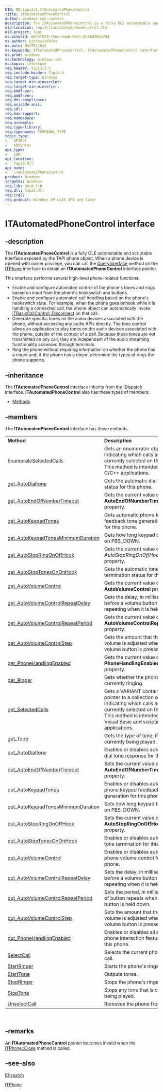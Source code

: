 ```yaml
---
UID: NN:tapi3if.ITAutomatedPhoneControl
title: ITAutomatedPhoneControl
author: windows-sdk-content
description: The ITAutomatedPhoneControl is a fully OLE automatable and scriptable interface exposed by the TAPI phone object.
old-location: tapi3\itautomatedphonecontrol.htm
old-project: Tapi
ms.assetid: 60d4f079-75ee-4aeb-9e7c-0b16d90da754
ms.author: windowssdkdev
ms.date: 05/25/2018
ms.keywords: ITAutomatedPhoneControl, ITAutomatedPhoneControl interface [TAPI 2.2], ITAutomatedPhoneControl interface [TAPI 2.2],described, _tapi3_itautomatedphonecontrol, tapi3.itautomatedphonecontrol, tapi3if/ITAutomatedPhoneControl
ms.prod: windows
ms.technology: windows-sdk
ms.topic: interface
req.header: tapi3if.h
req.include-header: Tapi3.h
req.target-type: Windows
req.target-min-winverclnt: 
req.target-min-winversvr: 
req.kmdf-ver: 
req.umdf-ver: 
req.ddi-compliance: 
req.unicode-ansi: 
req.idl: 
req.max-support: 
req.namespace: 
req.assembly: 
req.type-library: 
req.typenames: TERMINAL_TYPE
topic_type:
-	APIRef
-	kbSyntax
api_type:
-	COM
api_location:
-	Tapi3.dll
api_name:
-	ITAutomatedPhoneControl
product: Windows
targetos: Windows
req.lib: Uuid.lib
req.dll: Tapi3.dll
req.irql: 
req.product: Windows XP with SP1 and later
---
```


# ITAutomatedPhoneControl interface


## -description


The 
<b>ITAutomatedPhoneControl</b> is a fully OLE automatable and scriptable interface exposed by the TAPI phone object. When a phone device is opened with owner privilege, you can call the 
<a href="_com_iunknown_queryinterface">QueryInterface</a> method on the 
<a href="https://msdn.microsoft.com/94dff33c-67a1-4df8-9ef5-2b6524438f6f">ITPhone</a> interface to obtain an 
<b>ITAutomatedPhoneControl</b> interface pointer.

This interface performs several high-level phone-related functions:
<ul>
<li>Enable and configure automated control of the phone's tones and rings based on input from the phone's hookswitch and buttons.</li>
<li>Enable and configure automated call handling based on the phone's hookswitch state. For example, when the phone goes onhook while it is handling a connected call, the phone object can automatically invoke 
<a href="https://msdn.microsoft.com/b7d556fd-d3f5-4b93-96a9-cc5c58fb8a95">ITBasicCallControl::Disconnect</a> on that call.</li>
<li>Generate specific tones on the audio devices associated with the phone, without accessing any audio APIs directly. The tone control allows an application to play tones on the audio devices associated with the phone, outside of the context of a call. Because these tones are not transmitted on any call, they are independent of the audio streaming functionality accessed through terminals.</li>
<li>Ring the phone without requiring information on whether the phone has a ringer and, if the phone has a ringer, determine the types of rings the phone supports.</li>
</ul>

## -inheritance

The <b xmlns:loc="http://microsoft.com/wdcml/l10n">ITAutomatedPhoneControl</b> interface inherits from the <a href="ebbff4bc-36b2-4861-9efa-ffa45e013eb5">IDispatch</a> interface. <b>ITAutomatedPhoneControl</b> also has these types of members:
<ul>
<li><a href="https://docs.microsoft.com/">Methods</a></li>
</ul>

## -members

The <b>ITAutomatedPhoneControl</b> interface has these methods.
<table class="members" id="memberListMethods">
<tr>
<th align="left" width="37%">Method</th>
<th align="left" width="63%">Description</th>
</tr>
<tr data="declared;">
<td align="left" width="37%">
<a href="https://msdn.microsoft.com/534d453c-f47c-48e1-af59-bfa452e2d8d8">EnumerateSelectedCalls</a>
</td>
<td align="left" width="63%">
Gets an enumerator object indicating which calls are currently selected on this phone. This method is intended for C/C++ applications.

</td>
</tr>
<tr data="declared;">
<td align="left" width="37%">
<a href="https://msdn.microsoft.com/977be70d-bb2d-490a-afd1-8e7f496b10ae">get_AutoDialtone</a>
</td>
<td align="left" width="63%">
Gets the automatic dial tone status for this phone.

</td>
</tr>
<tr data="declared;">
<td align="left" width="37%">
<a href="https://msdn.microsoft.com/c5bc3176-7237-4c20-808a-b2d028ae4344">get_AutoEndOfNumberTimeout</a>
</td>
<td align="left" width="63%">
Gets the current value of the <b>AutoEndOfNumberTimeout</b> property.

</td>
</tr>
<tr data="declared;">
<td align="left" width="37%">
<a href="https://msdn.microsoft.com/fd6c2b1c-53c5-40f9-bb5e-51c48d5bc944">get_AutoKeypadTones</a>
</td>
<td align="left" width="63%">
Gets automatic phone keypad feedback tone generation status for this phone.

</td>
</tr>
<tr data="declared;">
<td align="left" width="37%">
<a href="https://msdn.microsoft.com/9f1ae3f0-ae6a-408a-ac53-e4181ecf2c4b">get_AutoKeypadTonesMinimumDuration</a>
</td>
<td align="left" width="63%">
Gets how long keypad tones play on PBS_DOWN.

</td>
</tr>
<tr data="declared;">
<td align="left" width="37%">
<a href="https://msdn.microsoft.com/357266e7-b103-43c1-a6af-b00347c90f51">get_AutoStopRingOnOffHook</a>
</td>
<td align="left" width="63%">
Gets the current value of the <i>AutoStopRingOnOffHook</i> property.

</td>
</tr>
<tr data="declared;">
<td align="left" width="37%">
<a href="https://msdn.microsoft.com/2ece8d7a-b280-42b6-9f51-d88650488699">get_AutoStopTonesOnOnHook</a>
</td>
<td align="left" width="63%">
Gets the automatic tone termination status for this phone.

</td>
</tr>
<tr data="declared;">
<td align="left" width="37%">
<a href="https://msdn.microsoft.com/7dae6d41-59d8-40ab-901f-91d97b59ac83">get_AutoVolumeControl</a>
</td>
<td align="left" width="63%">
Gets the current value of the <b>AutoVolumeControl</b> property.

</td>
</tr>
<tr data="declared;">
<td align="left" width="37%">
<a href="https://msdn.microsoft.com/a26fd436-b792-4415-bc47-eca2b1114002">get_AutoVolumeControlRepeatDelay</a>
</td>
<td align="left" width="63%">
Gets the delay, in milliseconds, before a volume button starts repeating when it is held down.

</td>
</tr>
<tr data="declared;">
<td align="left" width="37%">
<a href="https://msdn.microsoft.com/6ab52127-62e2-4e80-980a-8b29b51fa91f">get_AutoVolumeControlRepeatPeriod</a>
</td>
<td align="left" width="63%">
Gets the current value of the <b>AutoVolumeControlRepeatDelay</b> property.

</td>
</tr>
<tr data="declared;">
<td align="left" width="37%">
<a href="https://msdn.microsoft.com/6cf6beba-36ca-417b-91b4-9c008a14efef">get_AutoVolumeControlStep</a>
</td>
<td align="left" width="63%">
Gets the amount that the phone volume is adjusted when the volume button is pressed.

</td>
</tr>
<tr data="declared;">
<td align="left" width="37%">
<a href="https://msdn.microsoft.com/a6174caa-6045-4b82-9b13-11b86f8cf8a8">get_PhoneHandlingEnabled</a>
</td>
<td align="left" width="63%">
Gets the current value of the <b>PhoneHandlingEnabled</b> property.

</td>
</tr>
<tr data="declared;">
<td align="left" width="37%">
<a href="https://msdn.microsoft.com/cc4daec0-7f55-4c76-b8a0-19307c7046dc">get_Ringer</a>
</td>
<td align="left" width="63%">
Gets whether the phone is currently ringing.

</td>
</tr>
<tr data="declared;">
<td align="left" width="37%">
<a href="https://msdn.microsoft.com/50196789-c243-4279-8748-960898323992">get_SelectedCalls</a>
</td>
<td align="left" width="63%">
Gets a VARIANT containing a pointer to a collection object indicating which calls are currently selected on this phone. This method is intended for Visual Basic and scripting applications.

</td>
</tr>
<tr data="declared;">
<td align="left" width="37%">
<a href="https://msdn.microsoft.com/62e7ae4d-7839-4568-b8b2-7a377601ea7c">get_Tone</a>
</td>
<td align="left" width="63%">
Gets the type of tone, if any, currently being played.

</td>
</tr>
<tr data="declared;">
<td align="left" width="37%">
<a href="https://msdn.microsoft.com/a906104f-01eb-4c53-9571-7068a98d48a5">put_AutoDialtone</a>
</td>
<td align="left" width="63%">
Enables or disables automatic dial tone response for this phone.

</td>
</tr>
<tr data="declared;">
<td align="left" width="37%">
<a href="https://msdn.microsoft.com/985466a4-212b-48fd-b901-5fd3cc37eb0e">put_AutoEndOfNumberTimeout</a>
</td>
<td align="left" width="63%">
Sets the current value of the <b>AutoEndOfNumberTimeout</b> property.

</td>
</tr>
<tr data="declared;">
<td align="left" width="37%">
<a href="https://msdn.microsoft.com/5a57c0ef-440a-4939-8d15-edb0c59dc1a4">put_AutoKeypadTones</a>
</td>
<td align="left" width="63%">
Enables or disables automatic phone keypad feedback tone generation for this phone.

</td>
</tr>
<tr data="declared;">
<td align="left" width="37%">
<a href="https://msdn.microsoft.com/8c4bdd45-7d19-47a4-aa18-5944d3e58797">put_AutoKeypadTonesMinimumDuration</a>
</td>
<td align="left" width="63%">
Sets how long keypad tones play on PBS_DOWN.

</td>
</tr>
<tr data="declared;">
<td align="left" width="37%">
<a href="https://msdn.microsoft.com/114e17e2-63e7-47f9-8ae7-1c7e452376f6">put_AutoStopRingOnOffHook</a>
</td>
<td align="left" width="63%">
Sets the current value of the <b>AutoStopRingOnOffHook</b> property.

</td>
</tr>
<tr data="declared;">
<td align="left" width="37%">
<a href="https://msdn.microsoft.com/0047b631-91fc-47fb-aa38-cedb096a5646">put_AutoStopTonesOnOnHook</a>
</td>
<td align="left" width="63%">
Enables or disables automatic tone termination for this phone.

</td>
</tr>
<tr data="declared;">
<td align="left" width="37%">
<a href="https://msdn.microsoft.com/3d45ef58-a7d7-41ab-b06a-9d53bf79690a">put_AutoVolumeControl</a>
</td>
<td align="left" width="63%">
Enables or disables automatic phone volume control for this phone.

</td>
</tr>
<tr data="declared;">
<td align="left" width="37%">
<a href="https://msdn.microsoft.com/a00993af-2ff2-4f91-889e-b0d3ae550642">put_AutoVolumeControlRepeatDelay</a>
</td>
<td align="left" width="63%">
Sets the delay, in milliseconds, before a volume button starts repeating when it is held down.

</td>
</tr>
<tr data="declared;">
<td align="left" width="37%">
<a href="https://msdn.microsoft.com/932b1092-6396-4ee9-84d7-1e28b09d132f">put_AutoVolumeControlRepeatPeriod</a>
</td>
<td align="left" width="63%">
Sets the period, in milliseconds, of button repeats when a volume button is held down.

</td>
</tr>
<tr data="declared;">
<td align="left" width="37%">
<a href="https://msdn.microsoft.com/19766507-7a15-4c45-91bd-4b49ceb177e6">put_AutoVolumeControlStep</a>
</td>
<td align="left" width="63%">
Sets the amount that the phone volume is adjusted when the volume button is pressed.

</td>
</tr>
<tr data="declared;">
<td align="left" width="37%">
<a href="https://msdn.microsoft.com/6759b811-2fc1-4827-a03e-d19335520829">put_PhoneHandlingEnabled</a>
</td>
<td align="left" width="63%">
Enables or disables all automatic phone interaction features for this phone.

</td>
</tr>
<tr data="declared;">
<td align="left" width="37%">
<a href="https://msdn.microsoft.com/b9e721cb-8f62-420d-bfc1-f8e634f0f2d4">SelectCall</a>
</td>
<td align="left" width="63%">
Selects the current phone onto a call.

</td>
</tr>
<tr data="declared;">
<td align="left" width="37%">
<a href="https://msdn.microsoft.com/bf94aab7-6b12-43f8-b49f-a7cf6617dd57">StartRinger</a>
</td>
<td align="left" width="63%">
Starts the phone's ringer.

</td>
</tr>
<tr data="declared;">
<td align="left" width="37%">
<a href="https://msdn.microsoft.com/04cce8d6-ccab-4eeb-a97c-3bc24ec3fc00">StartTone</a>
</td>
<td align="left" width="63%">
Outputs tones.

</td>
</tr>
<tr data="declared;">
<td align="left" width="37%">
<a href="https://msdn.microsoft.com/74829b2a-6530-40d2-8693-7c6104de7309">StopRinger</a>
</td>
<td align="left" width="63%">
Stops the phone's ringer.

</td>
</tr>
<tr data="declared;">
<td align="left" width="37%">
<a href="https://msdn.microsoft.com/618743c3-6d4a-4cab-a4fc-7cd4e3b8cdd9">StopTone</a>
</td>
<td align="left" width="63%">
Stops any tone that is currently being played.

</td>
</tr>
<tr data="declared;">
<td align="left" width="37%">
<a href="https://msdn.microsoft.com/3c2a9899-add7-4c09-b32e-11061fc2c5a5">UnselectCall</a>
</td>
<td align="left" width="63%">
Removes the phone from the call.

</td>
</tr>
</table> 


## -remarks



An 
<b>ITAutomatedPhoneControl</b> pointer becomes invalid when the 
<a href="https://msdn.microsoft.com/1eae1a14-dd5e-4ba9-8e6e-71e9956cb3e3">ITPhone::Close</a> method is called.




## -see-also




<a href="ebbff4bc-36b2-4861-9efa-ffa45e013eb5">IDispatch</a>



<a href="https://msdn.microsoft.com/94dff33c-67a1-4df8-9ef5-2b6524438f6f">ITPhone</a>
 

 

